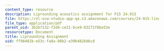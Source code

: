 ```yaml
---
content_type: resource
description: Liprounding acoustics assignment for F15 24.915
file: https://ol-ocw-studio-app-qa.s3.amazonaws.com/courses/24-915-linguistic-phonetics-fall-2015/ff98482be53cfa8a08b2e39b4826d6cd_MIT24_915F15_Assignment3.pdf
file_type: application/pdf
parent_uid: 3b2b7132-f2d9-ce21-bce9-83271f8be53e
resourcetype: Document
title: Liprounding Assignment
uid: ff98482b-e53c-fa8a-08b2-e39b4826d6cd
---
```

